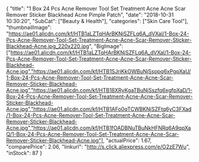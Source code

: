 {
	"title": "1 Box 24 Pcs Acne Remover Tool Set Treatment Acne Acne Scar Remover Sticker Blackhead Acne Pimple Patch",
	"date": "2018-10-31 10:30:20",
	"SubCat": ["Beauty & Health"],
	"categories": ["Skin Care Tool"],
	"thumbnailImage": "https://ae01.alicdn.com/kf/HTB1aLZTqHArBKNjSZFLq6A_dVXal/1-Box-24-Pcs-Acne-Remover-Tool-Set-Treatment-Acne-Acne-Scar-Remover-Sticker-Blackhead-Acne.jpg_220x220.jpg",
	"BigImage": ["https://ae01.alicdn.com/kf/HTB1aLZTqHArBKNjSZFLq6A_dVXal/1-Box-24-Pcs-Acne-Remover-Tool-Set-Treatment-Acne-Acne-Scar-Remover-Sticker-Blackhead-Acne.jpg","https://ae01.alicdn.com/kf/HTB1SJriKkOWBuNjSsppq6xPgpXaU/1-Box-24-Pcs-Acne-Remover-Tool-Set-Treatment-Acne-Acne-Scar-Remover-Sticker-Blackhead-Acne.jpg","https://ae01.alicdn.com/kf/HTB18XRyKgaTBuNjSszfq6xgfpXaD/1-Box-24-Pcs-Acne-Remover-Tool-Set-Treatment-Acne-Acne-Scar-Remover-Sticker-Blackhead-Acne.jpg","https://ae01.alicdn.com/kf/HTB1AFo0qTCWBKNjSZFtq6yC3FXad/1-Box-24-Pcs-Acne-Remover-Tool-Set-Treatment-Acne-Acne-Scar-Remover-Sticker-Blackhead-Acne.jpg","https://ae01.alicdn.com/kf/HTB1fOADBNuTBuNkHFNRq6A9qpXaQ/1-Box-24-Pcs-Acne-Remover-Tool-Set-Treatment-Acne-Acne-Scar-Remover-Sticker-Blackhead-Acne.jpg"],
	"actualPrice": 1.67,
	"comparePrice": 2.06,
	"linkurl": "http://s.click.aliexpress.com/e/O2zE7Wu",
	"inStock": 87
}
